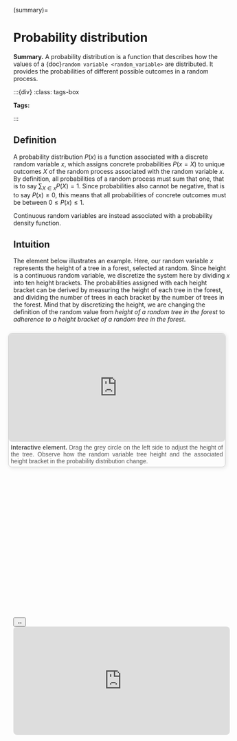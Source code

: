 (summary)=

# Probability distribution

**Summary.** A probability distribution is a function that describes how the values of a {doc}`random variable <random_variable>` are distributed. It provides the probabilities of different possible outcomes in a random process.

:::{div}
:class: tags-box

**Tags:**

:::

<!-- hidden-tag:statistics -->

## Definition

A probability distribution $P(x)$ is a function associated with a discrete random variable $x$, which assigns concrete probabilities $P(x = X)$ to unique outcomes $X$ of the random process associated with the random variable $x$. By definition, all probabilities of a random process must sum that one, that is to say $\sum_{X \in x} P(X) = 1$. Since probabilities also cannot be negative, that is to say $P(x) \geq 0$, this means that all probabilities of concrete outcomes must be between $0 \leq P(x) \leq 1$. 

Continuous random variables are instead associated with a probability density function.

## Intuition

The element below illustrates an example. Here, our random variable $x$ represents the height of a tree in a forest, selected at random. Since height is a continuous random variable, we discretize the system here by dividing $x$ into ten height brackets. The probabilities assigned with each height bracket can be derived by measuring the height of each tree in the forest, and dividing the number of trees in each bracket by the number of trees in the forest. Mind that by discretizing the height, we are changing the definition of the random value from *height of a random tree in the forest* to *adherence to a height bracket of a random tree in the forest*.

<div style="float: right; width: 100%; margin: 10px; border: 1px solid #ccc; border-radius: 8px; box-shadow: 2px 2px 10px rgba(0, 0, 0, 0.1);">
    <iframe src="https://maxramgraber.github.io/MASTER/main/_static/elements/random_variable.html" style="width: 100%; aspect-ratio: 2 / 1; border: none; border-radius: 8px;"></iframe>
    <div style="text-align: justify; padding: 5px; font-size: 14px; font-family: Arial, sans-serif; color: #555;">
        <strong>Interactive element.</strong> Drag the grey circle on the left side to adjust the height of the tree. Observe how the random variable tree height and the associated height bracket in the probability distribution change.
    </div>
</div>

```{div} sticky-variable-table
### Nomenclature
| Variable  | Description  |
|-------|--------|
| $x$ | discrete random variable |
| $X$ | a specific outcome $X \in x$ |
| $P(x)$ | (discrete) probability distribution |
```

<div id="sticky-iframe-container" background="white">
  <button id="toggle-iframe">↔</button>
  <iframe id="sticky-iframe" src="https://maxramgraber.github.io/MASTER/main/_static/elements/navigation.html" style="width: 100%; aspect-ratio: 2 / 1; border: none; border-radius: 8px; background: white"></iframe>
</div>